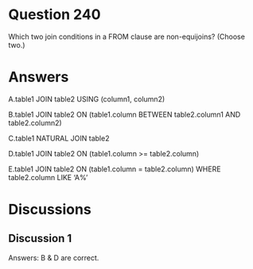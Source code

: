 # Question 240
Which two join conditions in a FROM clause are non-equijoins? (Choose two.)

# Answers
A.table1 JOIN table2 USING (column1, column2)

B.table1 JOIN table2 ON (table1.column BETWEEN table2.column1 AND table2.column2)

C.table1 NATURAL JOIN table2

D.table1 JOIN table2 ON (table1.column >= table2.column)

E.table1 JOIN table2 ON (table1.column = table2.column) WHERE table2.column LIKE ‘A%’

# Discussions
## Discussion 1
Answers: B & D are correct.

